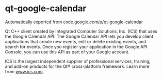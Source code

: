 # qt-google-calendar
Automatically exported from code.google.com/p/qt-google-calendar

Qt C++ client created by Integrated Computer Solutions, Inc. (ICS) that uses the Google Calendar API. The Google Calendar API lets you develop client applications that create new events, edit or delete existing events, and search for events. Once you register your application in the Google API Console, you can use this API as part of your Google account.

ICS is the largest independent supplier of professional services, training, and add-on products for the Qt® cross-platform framework. Learn more from www.ics.com. 
